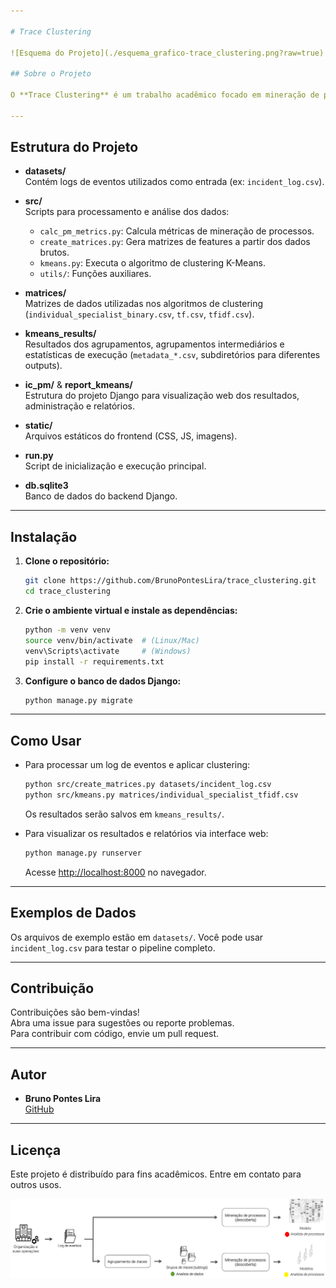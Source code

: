 ```yaml
---

# Trace Clustering

![Esquema do Projeto](./esquema_grafico-trace_clustering.png?raw=true)

## Sobre o Projeto

O **Trace Clustering** é um trabalho acadêmico focado em mineração de processos, utilizando algoritmos de agrupamento (clustering) para analisar e extrair padrões de logs de eventos. O projeto oferece scripts para pré-processamento dos dados, geração de matrizes de features e aplicação do K-Means, além de uma interface web (Django) para visualização dos resultados.

---
```


## Estrutura do Projeto

- **datasets/**  
  Contém logs de eventos utilizados como entrada (ex: `incident_log.csv`).

- **src/**  
  Scripts para processamento e análise dos dados:
  - `calc_pm_metrics.py`: Calcula métricas de mineração de processos.
  - `create_matrices.py`: Gera matrizes de features a partir dos dados brutos.
  - `kmeans.py`: Executa o algoritmo de clustering K-Means.
  - `utils/`: Funções auxiliares.

- **matrices/**  
  Matrizes de dados utilizadas nos algoritmos de clustering (`individual_specialist_binary.csv`, `tf.csv`, `tfidf.csv`).

- **kmeans_results/**  
  Resultados dos agrupamentos, agrupamentos intermediários e estatísticas de execução (`metadata_*.csv`, subdiretórios para diferentes outputs).

- **ic_pm/** & **report_kmeans/**  
  Estrutura do projeto Django para visualização web dos resultados, administração e relatórios.

- **static/**  
  Arquivos estáticos do frontend (CSS, JS, imagens).

- **run.py**  
  Script de inicialização e execução principal.

- **db.sqlite3**  
  Banco de dados do backend Django.

---

## Instalação

1. **Clone o repositório:**
   ```bash
   git clone https://github.com/BrunoPontesLira/trace_clustering.git
   cd trace_clustering
   ```

2. **Crie o ambiente virtual e instale as dependências:**
   ```bash
   python -m venv venv
   source venv/bin/activate  # (Linux/Mac)
   venv\Scripts\activate     # (Windows)
   pip install -r requirements.txt
   ```

3. **Configure o banco de dados Django:**
   ```bash
   python manage.py migrate
   ```

---

## Como Usar

- Para processar um log de eventos e aplicar clustering:
  ```bash
  python src/create_matrices.py datasets/incident_log.csv
  python src/kmeans.py matrices/individual_specialist_tfidf.csv
  ```
  Os resultados serão salvos em `kmeans_results/`.

- Para visualizar os resultados e relatórios via interface web:
  ```bash
  python manage.py runserver
  ```
  Acesse [http://localhost:8000](http://localhost:8000) no navegador.

---

## Exemplos de Dados

Os arquivos de exemplo estão em `datasets/`. Você pode usar `incident_log.csv` para testar o pipeline completo.

---

## Contribuição

Contribuições são bem-vindas!  
Abra uma issue para sugestões ou reporte problemas.  
Para contribuir com código, envie um pull request.

---

## Autor

- **Bruno Pontes Lira**  
  [GitHub](https://github.com/BrunoPontesLira)

---

## Licença

Este projeto é distribuído para fins acadêmicos. Entre em contato para outros usos.

![Alt text](./esquema_grafico-trace_clustering.png?raw=true "Title")

